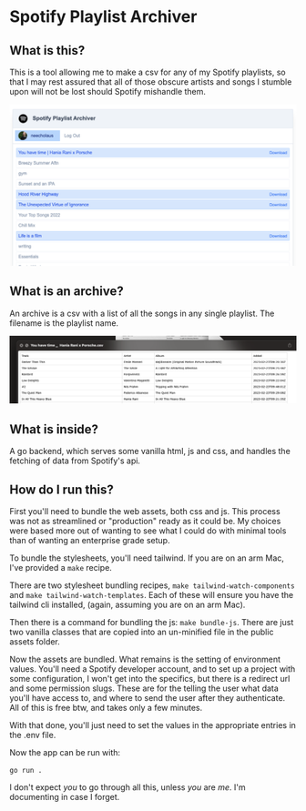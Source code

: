 # Spotify Playlist Archiver
## What is this?
This is a tool allowing me to make a csv for any of my Spotify playlists, so that I may rest assured that all of those obscure artists and songs I stumble upon will not be lost should Spotify mishandle them.

![Screenshot of the web interface](examples/web-screenshot.png)

## What is an archive?
An archive is a csv with a list of all the songs in any single playlist. The filename is the playlist name.

![Screenshot of an archvie](examples/archive-screenshot.png)

## What is inside?
A go backend, which serves some vanilla html, js and css, and handles the fetching of data from Spotify's api.

## How do I run this?
First you'll need to bundle the web assets, both css and js. This process was not as streamlined or "production" ready as it could be. My choices were based more out of wanting to see what I could do with minimal tools than of wanting an enterprise grade setup.

To bundle the stylesheets, you'll need tailwind. If you are on an arm Mac, I've provided a `make` recipe.

There are two stylesheet bundling recipes, `make tailwind-watch-components` and `make tailwind-watch-templates`. Each of these will ensure you have the tailwind cli installed, (again, assuming you are on an arm Mac).

Then there is a command for bundling the js: `make bundle-js`. There are just two vanilla classes that are copied into an un-minified file in the public assets folder.

Now the assets are bundled. What remains is the setting of environment values. You'll need a Spotify developer account, and to set up a project with some configuration, I won't get into the specifics, but there is a redirect url and some permission slugs. These are for the telling the user what data you'll have access to, and where to send the user after they authenticate. All of this is free btw, and takes only a few minutes.

With that done, you'll just need to set the values in the appropriate entries in the .env file.

Now the app can be run with:
```shell
go run .
```

I don't expect *you* to go through all this, unless *you* are *me*. I'm documenting in case I forget.
